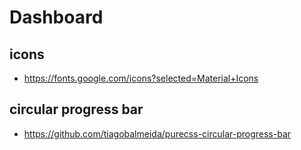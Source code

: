 # Dashboard

## icons

- <https://fonts.google.com/icons?selected=Material+Icons>

## circular progress bar

- <https://github.com/tiagobalmeida/purecss-circular-progress-bar>
